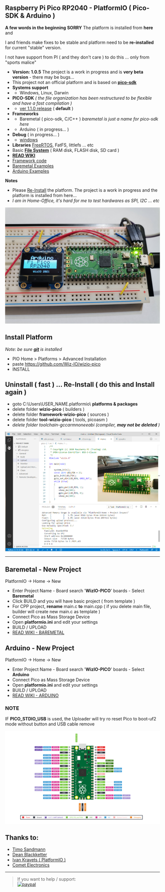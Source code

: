 ## Raspberry Pi Pico RP2040 - PlatformIO ( Pico-SDK & Arduino )

**A few words in the beginning**
**SORRY** The platform is installed from **here** and 

I and friends make fixes to be stable and platform need to be **re-installed** for current "stable" version.

I not have support from PI ( and they don't care ) to do this ... only from "sports malice"
 
* **Version: 1.0.5** The project is a work in progress and is **very beta version** - there may be bugs...
* This project not an official platform and is based on [**pico-sdk**](https://github.com/raspberrypi/pico-sdk)
* **Systems support**
* * Windows, Linux, Darwin
* **PICO-SDK** _( the file organization has been restructured to be flexible and have a fast compilation )_
* * [ver 1.1.0 release](https://github.com/raspberrypi/pico-sdk/releases/tag/1.1.0) ( **default** )
* **Frameworks**
* * Baremetal ( pico-sdk, C/C++ ) _baremetal is just a name for pico-sdk here_
* * Arduino ( in progress... )
* **Debug** ( in progress... )
* * [windows](https://www.youtube.com/watch?v=SdpsmgRp5Co)
* **Libraries** [FreeRTOS](https://github.com/Wiz-IO/wizio-pico/wiki/COMMON#freertos), FatFS, littlefs ... etc
* Basic **[File System](https://github.com/Wiz-IO/wizio-pico/wiki/COMMON#file-system--vfs--virtual-file-system-)** ( RAM disk, FLASH disk, SD card )
* [**READ WIKI**](https://github.com/Wiz-IO/wizio-pico/wiki/) 
* [Framework code](https://github.com/Wiz-IO/framework-wizio-pico)
* [Baremetal Examples](https://github.com/Wiz-IO/wizio-pico/tree/main/examples/baremetal)
* [Arduino Examples](https://github.com/Wiz-IO/wizio-pico/tree/main/examples/arduino)

**Notes**
* Please [Re-Install](https://github.com/Wiz-IO/wizio-pico/blob/main/README.md#fast-uninstal--reinstal--do-this-and-install-again) the platform. The project is a work in progress and the platform is installed from here...
* _I am in Home-Office, it's hard for me to test hardwares as SPI, I2C ... etc_

![pico](https://raw.githubusercontent.com/Wiz-IO/LIB/master/pico/a1.jpg)

## Install Platform
_Note: be sure [**git**](https://git-scm.com/downloads) is installed_
* PIO Home > Platforms > Advanced Installation 
* paste https://github.com/Wiz-IO/wizio-pico
* INSTALL

## Uninstall ( fast ) ... Re-Install ( do this and Install again )
* goto C:\Users\USER_NAME\.platformio\ **platforms & packages**
* delete folder **wizio-pico** ( builders )
* delete folder **framework-wizio-pico** ( sources )
* delete folder **tool-wizio-pico** ( tools, picoasm )
* _delete folder toolchain-gccarmnoneeabi (compiler, **may not be deleted** )_

![pico](https://raw.githubusercontent.com/Wiz-IO/LIB/master/pico/pio-pico.jpg)
***

## Baremetal - New Project
PlatformIO -> Home -> New
* Enter Project Name - Board search '**WizIO-PICO**' boards - Select **Baremetal**
* Click BUILD and you will have basic project ( from template )
* For CPP project, **rename** main.c **to** main.cpp ( if you delete main file, builder will create new main.c as template )
* Connect Pico as Mass Storage Device
* Open **platformio.ini** and edit your settings
* BUILD / UPLOAD
* [READ WIKI - BAREMETAL](https://github.com/Wiz-IO/wizio-pico/wiki/BAREMETAL)

## Arduino - New Project
PlatformIO -> Home -> New
* Enter Project Name - Board search '**WizIO-PICO**' boards - Select **Arduino**
* Connect Pico as Mass Storage Device
* Open **platformio.ini** and edit your settings
* BUILD / UPLOAD
* [READ WIKI - ARDUINO](https://github.com/Wiz-IO/wizio-pico/wiki/ARDUINO)

### NOTE
IF **PICO_STDIO_USB** is used, the Uploader will try ro reset Pico to boot-uf2 mode without button and USB cable remove

<a href="https://raw.githubusercontent.com/Wiz-IO/LIB/master/pico/pico_pins.svg">
<img src="https://raw.githubusercontent.com/Wiz-IO/LIB/master/pico/pico_pins.svg" alt="Raspberry Pi Pico pin out diagram">
</a>

## Thanks to:
* [Timo Sandmann](https://github.com/tsandmann)
* [Dean Blackketter](https://github.com/blackketter)
* [Ivan Kravets ( PlatformIO )](https://platformio.org/)
* [Comet Electronics](https://www.comet.bg/en/)

***

>If you want to help / support:   
[![paypal](https://www.paypalobjects.com/en_US/i/btn/btn_donate_SM.gif)](https://www.paypal.com/cgi-bin/webscr?cmd=_s-xclick&hosted_button_id=ESUP9LCZMZTD6)
